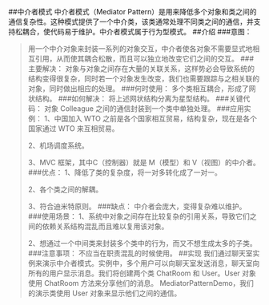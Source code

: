 ##中介者模式
中介者模式（Mediator Pattern）是用来降低多个对象和类之间的通信复杂性。这种模式提供了一个中介类，该类通常处理不同类之间的通信，并支持松耦合，使代码易于维护。中介者模式属于行为型模式。
##介绍
###意图：
>用一个中介对象来封装一系列的对象交互，中介者使各对象不需要显式地相互引用，从而使其耦合松散，而且可以独立地改变它们之间的交互。
###主要解决：
>对象与对象之间存在大量的关联关系，这样势必会导致系统的结构变得很复杂，同时若一个对象发生改变，我们也需要跟踪与之相关联的对象，同时做出相应的处理。
###何时使用：
>多个类相互耦合，形成了网状结构。
###如何解决：
>将上述网状结构分离为星型结构。
###关键代码：
>对象 Colleague 之间的通信封装到一个类中单独处理。
###应用实例： 
>1、中国加入 WTO 之前是各个国家相互贸易，结构复杂，现在是各个国家通过 WTO 来互相贸易。
> 
>2、机场调度系统。 
>
>3、MVC 框架，其中C（控制器）就是 M（模型）和 V（视图）的中介者。
###优点： 
>1、降低了类的复杂度，将一对多转化成了一对一。 
>
>2、各个类之间的解耦。 
>
>3、符合迪米特原则。
###缺点：
>中介者会庞大，变得复杂难以维护。
###使用场景： 
>1、系统中对象之间存在比较复杂的引用关系，导致它们之间的依赖关系结构混乱而且难以复用该对象。 
>
>2、想通过一个中间类来封装多个类中的行为，而又不想生成太多的子类。
###注意事项：
>不应当在职责混乱的时候使用。
##实现
我们通过聊天室实例来演示中介者模式。实例中，多个用户可以向聊天室发送消息，聊天室向所有的用户显示消息。我们将创建两个类 ChatRoom 和 User。User 对象使用 ChatRoom 方法来分享他们的消息。
MediatorPatternDemo，我们的演示类使用 User 对象来显示他们之间的通信。